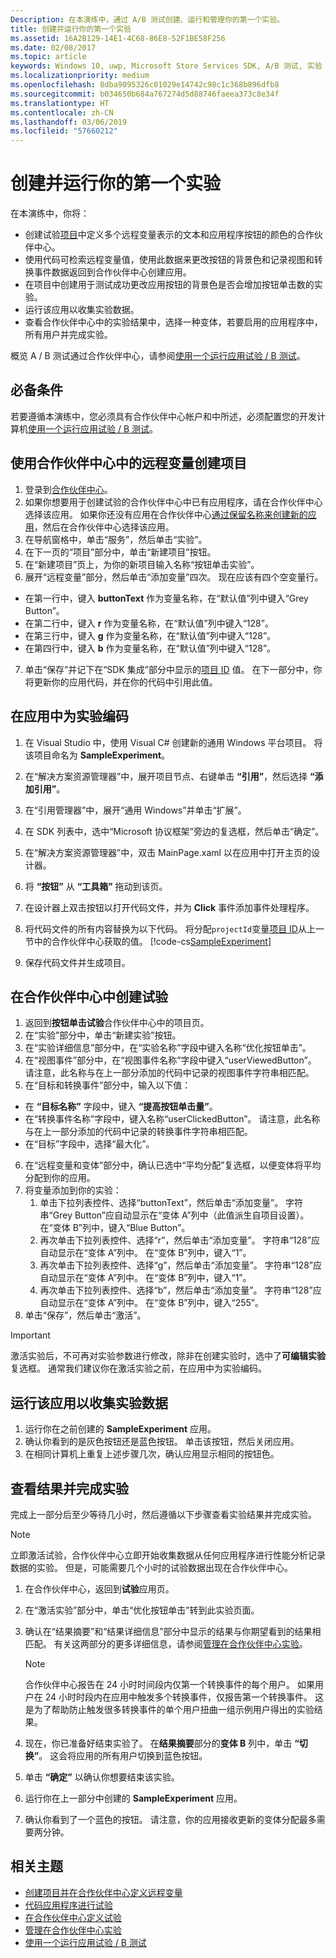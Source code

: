 ```yaml
---
Description: 在本演练中，通过 A/B 测试创建、运行和管理你的第一个实验。
title: 创建并运行你的第一个实验
ms.assetid: 16A2B129-14E1-4C68-86E8-52F1BE58F256
ms.date: 02/08/2017
ms.topic: article
keywords: Windows 10, uwp, Microsoft Store Services SDK, A/B 测试, 实验
ms.localizationpriority: medium
ms.openlocfilehash: 8dba9095326c01029e14742c98c1c368b896dfb8
ms.sourcegitcommit: b034650b684a767274d5d88746faeea373c8e34f
ms.translationtype: HT
ms.contentlocale: zh-CN
ms.lasthandoff: 03/06/2019
ms.locfileid: "57660212"
---
```

# <a name="create-and-run-your-first-experiment"></a>创建并运行你的第一个实验

在本演练中，你将：
* 创建试验[项目](run-app-experiments-with-a-b-testing.md#terms)中定义多个远程变量表示的文本和应用程序按钮的颜色的合作伙伴中心。
* 使用代码可检索远程变量值，使用此数据来更改按钮的背景色和记录视图和转换事件数据返回到合作伙伴中心创建应用。
* 在项目中创建用于测试成功更改应用按钮的背景色是否会增加按钮单击数的实验。
* 运行该应用以收集实验数据。
* 查看合作伙伴中心中的实验结果中，选择一种变体，若要启用的应用程序中，所有用户并完成实验。

概览 A / B 测试通过合作伙伴中心，请参阅[使用一个运行应用试验 / B 测试](run-app-experiments-with-a-b-testing.md)。

## <a name="prerequisites"></a>必备条件

若要遵循本演练中，您必须具有合作伙伴中心帐户和中所述，必须配置您的开发计算机[使用一个运行应用试验 / B 测试](run-app-experiments-with-a-b-testing.md)。

## <a name="create-a-project-with-remote-variables-in-partner-center"></a>使用合作伙伴中心中的远程变量创建项目

1. 登录到[合作伙伴中心](https://partner.microsoft.com/dashboard)。
2. 如果你想要用于创建试验的合作伙伴中心中已有应用程序，请在合作伙伴中心选择该应用。 如果你还没有应用在合作伙伴中心[通过保留名称来创建新的应用](../publish/create-your-app-by-reserving-a-name.md)，然后在合作伙伴中心选择该应用。
3. 在导航窗格中，单击“服务”，然后单击“实验”。
4. 在下一页的“项目”部分中，单击“新建项目”按钮。
5. 在“新建项目”页上，为你的新项目输入名称“按钮单击实验”。
6. 展开“远程变量”部分，然后单击“添加变量”四次。 现在应该有四个空变量行。
  * 在第一行中，键入 **buttonText** 作为变量名称，在“默认值”列中键入“Grey Button”。
  * 在第二行中，键入 **r** 作为变量名称，在“默认值”列中键入“128”。
  * 在第三行中，键入 **g** 作为变量名称，在“默认值”列中键入“128”。
  * 在第四行中，键入 **b** 作为变量名称，在“默认值”列中键入“128”。
7. 单击“保存”并记下在“SDK 集成”部分中显示的[项目 ID](run-app-experiments-with-a-b-testing.md#terms) 值。 在下一部分中，你将更新你的应用代码，并在你的代码中引用此值。

## <a name="code-the-experiment-in-your-app"></a>在应用中为实验编码

1. 在 Visual Studio 中，使用 Visual C# 创建新的通用 Windows 平台项目。 将该项目命名为 **SampleExperiment**。
2. 在“解决方案资源管理器”中，展开项目节点、右键单击 **“引用”**，然后选择 **“添加引用”**。
3. 在“引用管理器”中，展开“通用 Windows”并单击“扩展”。
4. 在 SDK 列表中，选中“Microsoft 协议框架”旁边的复选框，然后单击“确定”。
5. 在“解决方案资源管理器”中，双击 MainPage.xaml 以在应用中打开主页的设计器。
6. 将 **“按钮”** 从 **“工具箱”** 拖动到该页。
7. 在设计器上双击按钮以打开代码文件，并为 **Click** 事件添加事件处理程序。  
8. 将代码文件的所有内容替换为以下代码。 将分配```projectId```变量[项目 ID](run-app-experiments-with-a-b-testing.md#terms)从上一节中的合作伙伴中心获取的值。
    [!code-cs[SampleExperiment](./code/StoreSDKSamples/cs/ExperimentPage.xaml.cs#SampleExperiment)]

9. 保存代码文件并生成项目。

## <a name="create-the-experiment-in-partner-center"></a>在合作伙伴中心中创建试验

1. 返回到**按钮单击试验**合作伙伴中心中的项目页。
2. 在“实验”部分中，单击“新建实验”按钮。
3. 在“实验详细信息”部分中，在“实验名称”字段中键入名称“优化按钮单击”。
4. 在“视图事件”部分中，在“视图事件名称”字段中键入“userViewedButton”。 请注意，此名称与在上一部分添加的代码中记录的视图事件字符串相匹配。
5. 在“目标和转换事件”部分中，输入以下值：
  * 在 **“目标名称”** 字段中，键入 **“提高按钮单击量”**。
  * 在“转换事件名称”字段中，键入名称“userClickedButton”。 请注意，此名称与在上一部分添加的代码中记录的转换事件字符串相匹配。
  * 在“目标”字段中，选择“最大化”。
6. 在“远程变量和变体”部分中，确认已选中“平均分配”复选框，以便变体将平均分配到你的应用。
7. 将变量添加到你的实验：
    1. 单击下拉列表控件、选择“buttonText”，然后单击“添加变量”。 字符串“Grey Button”应自动显示在“变体 A”列中（此值派生自项目设置）。 在“变体 B”列中，键入“Blue Button”。
    2. 再次单击下拉列表控件、选择“r”，然后单击“添加变量”。 字符串“128”应自动显示在“变体 A”列中。 在“变体 B”列中，键入“1”。
    3. 再次单击下拉列表控件、选择“g”，然后单击“添加变量”。 字符串“128”应自动显示在“变体 A”列中。 在“变体 B”列中，键入“1”。  
    4. 再次单击下拉列表控件、选择“b”，然后单击“添加变量”。 字符串“128”应自动显示在“变体 A”列中。 在“变体 B”列中，键入“255”。  
8. 单击“保存”，然后单击“激活”。

> [!IMPORTANT]
> 激活实验后，不可再对实验参数进行修改，除非在创建实验时，选中了**可编辑实验**复选框。 通常我们建议你在激活实验之前，在应用中为实验编码。

## <a name="run-the-app-to-gather-experiment-data"></a>运行该应用以收集实验数据

1. 运行你在之前创建的 **SampleExperiment** 应用。
2. 确认你看到的是灰色按钮还是蓝色按钮。 单击该按钮，然后关闭应用。
3. 在相同计算机上重复上述步骤几次，确认应用显示相同的按钮色。

## <a name="review-the-results-and-complete-the-experiment"></a>查看结果并完成实验

完成上一部分后至少等待几小时，然后遵循以下步骤查看实验结果并完成实验。

> [!NOTE]
> 立即激活试验，合作伙伴中心立即开始收集数据从任何应用程序进行性能分析记录数据的实验。 但是，可能需要几个小时的试验数据出现在合作伙伴中心。

1. 在合作伙伴中心，返回到**试验**应用页。
2. 在“激活实验”部分中，单击“优化按钮单击”转到此实验页面。
3. 确认在“结果摘要”和“结果详细信息”部分中显示的结果与你期望看到的结果相匹配。 有关这两部分的更多详细信息，请参阅[管理在合作伙伴中心实验](manage-your-experiment.md#review-the-results-of-your-experiment)。
    > [!NOTE]
    > 合作伙伴中心报告在 24 小时时间段内仅第一个转换事件的每个用户。 如果用户在 24 小时时段内在应用中触发多个转换事件，仅报告第一个转换事件。 这是为了帮助防止触发很多转换事件的单个用户扭曲一组示例用户得出的实验结果。

4. 现在，你已准备好结束实验了。 在**结果摘要**部分的**变体 B** 列中，单击 **“切换”**。 这会将应用的所有用户切换到蓝色按钮。
5. 单击 **“确定”** 以确认你想要结束该实验。
6. 运行你在上一部分中创建的 **SampleExperiment** 应用。
7. 确认你看到了一个蓝色的按钮。 请注意，你的应用接收更新的变体分配最多需要两分钟。

## <a name="related-topics"></a>相关主题

* [创建项目并在合作伙伴中心定义远程变量](create-a-project-and-define-remote-variables-in-the-dev-center-dashboard.md)
* [代码应用程序进行试验](code-your-experiment-in-your-app.md)
* [在合作伙伴中心定义试验](define-your-experiment-in-the-dev-center-dashboard.md)
* [管理在合作伙伴中心实验](manage-your-experiment.md)
* [使用一个运行应用试验 / B 测试](run-app-experiments-with-a-b-testing.md)
